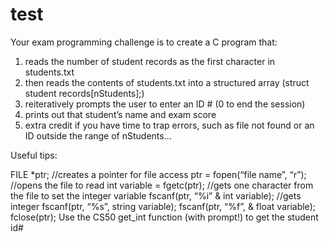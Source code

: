 # test
Your exam programming challenge is to create a C program that:

1) reads the number of student records as the first character in students.txt
2) then reads the contents of students.txt into a structured array (struct student records[nStudents];)
3) reiteratively prompts the user to enter an ID # (0 to end the session)
4) prints out that student’s name and exam score
5) extra credit if you have time to trap errors, such as file not found or an ID outside the range of nStudents…

Useful tips:

FILE *ptr; //creates a pointer for file access
ptr = fopen(“file name”, “r”); //opens the file to read
int variable = fgetc(ptr); //gets one character from the file to set the integer variable
fscanf(ptr, “%i” & int variable); //gets integer 
fscanf(ptr, “%s”, string variable);
fscanf(ptr, “%f”, & float variable);
fclose(ptr);
Use the CS50 get_int function (with prompt!) to get the student id#
